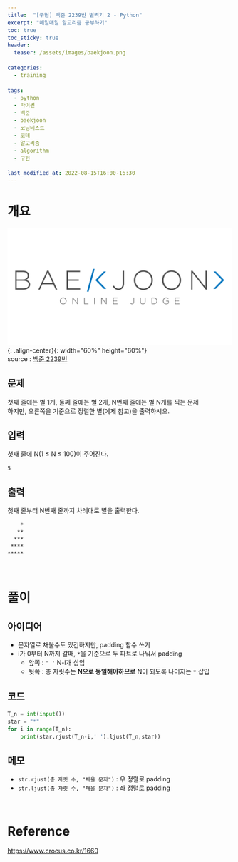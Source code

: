 ```yaml
---
title:  "[구현] 백준 2239번 별찍기 2 - Python"
excerpt: "매일매일 알고리즘 공부하기"
toc: true
toc_sticky: true
header:
  teaser: /assets/images/baekjoon.png

categories:
  - training

tags:
  - python
  - 파이썬
  - 백준
  - baekjoon
  - 코딩테스트
  - 코테
  - 알고리즘
  - algorithm
  - 구현

last_modified_at: 2022-08-15T16:00-16:30
---
```


# 개요  

![png](/assets/images/baekjoon.png){: .align-center}{: width="60%" height="60%"}  
source : [백준 2239번](https://www.acmicpc.net/problem/2439)

## 문제  

첫째 줄에는 별 1개, 둘째 줄에는 별 2개, N번째 줄에는 별 N개를 찍는 문제  
하지만, 오른쪽을 기준으로 정렬한 별(예제 참고)을 출력하시오.

## 입력  

첫째 줄에 N(1 ≤ N ≤ 100)이 주어진다.  

```
5
```


## 출력  

첫째 줄부터 N번째 줄까지 차례대로 별을 출력한다.

```
    *
   **
  ***
 ****
*****
```

<br/>

# 풀이  

## 아이디어  

- 문자열로 채울수도 있긴하지만, padding 함수 쓰기  
- i가 0부터 N까지 갈때, `*`을 기준으로 두 파트로 나눠서 padding  
  - 앞쪽 : `' '` N-i개 삽입
  - 뒷쪽 : 총 자릿수는 **N으로 동일해야하므로** N이 되도록 나머지는  `*` 삽입

## 코드  

```python
T_n = int(input())
star = "*"
for i in range(T_n):
    print(star.rjust(T_n-i,' ').ljust(T_n,star))
```

## 메모  

- `str.rjust(총 자릿 수, "채울 문자")` : 우 정렬로 padding  
- `str.ljust(총 자릿 수, "채울 문자")` : 좌 정렬로 padding  


<br/>

# Reference  

https://www.crocus.co.kr/1660  
